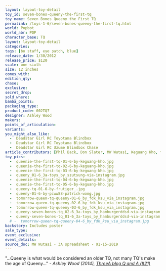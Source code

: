 ```yaml
---
layout: layout-toy-detail 
toy_id: seven-bones-queeny-the-first-tq
toy_name: Seven Bones Queeny the First TQ
permalink: /toys-1-6/seven-bones-queeny-the-first-tq.html
world: Popbot
world_abr: POP
character_base: TQ
layout: layout-toy-detail
categories: 
tags: [bo staff, eye patch, blue]
release_date: 1/30/2012
release_price: $120 
scale: one sixth
size: 12 inches
comes_with: 
edition_qty: 
chase: 
exclusive: 
secret_drop: 
sold_where: 
bamba_points: 
packaging_type: 
product_code: 002TQ7
designer: Ashley Wood
makers: 
points_of_articulation: 
variants: 
you_might_also_like: 
  -  Deadstar Girl RC Toyotama Blindbox
  -  Deadstar Girl RC Toyotama Blindbox
  -  Deadstar Girl RC Uzume Blindbox Chase
article_contributors: [Phil Back, Don Slater, MW Wutasi, Keguang Kho, frutiger_, Patrick Wong, fdk_ksu, hamburgerddsdm, szutsung]
toy_pics: 
  -  queenie-the-first-tq-01-6-by-keguang-kho.jpg
  -  queenie-the-first-tq-02-6-by-keguang-kho.jpg
  -  queenie-the-first-tq-03-6-by-keguang-kho.jpg
  -  queeny_01-6_3a-toys_by_szutsung-via-instagram.jpg
  -  queenie-the-first-tq-04-6-by-keguang-kho.jpg
  -  queenie-the-first-tq-05-6-by-keguang-kho.jpg
  -  queeny-tq-01-6-by-frutiger_.jpg
  -  queeny-01-6-by-pcww88-patrick-wong.jpg
  -  tomorrow-queen-tq-queeny-01-6_by_fdk_ksu_via_instagram.jpg
  -  tomorrow-queen-tq-queeny-02-6_by_fdk_ksu_via_instagram.jpg
  -  tomorrow-queen-tq-queeny-03-6_by_fdk_ksu_via_instagram.jpg
  -  queeny-seven-bones-tq_02-6_3a-toys_by_hamburgerddsd-via-instagram.jpg
  -  queeny-seven-bones-tq_01-6_3a-toys_by_hamburgerddsd-via-instagram.jpg
  # -  tomorrow-queen-tq-queeny-04-6_by_fdk_ksu_via_instagram.jpg
backstory: Includes poster
sale_type: 
event_exclusive: 
event_details: 
source_doc: MW Wutasi - 3A spreadsheet - 01-15-2019
---
```

<p class="blockquote">
"...Queeny is what would be considered an older TQ, not many TQ's make the age of Queeny..."
<cite>- Ashley Wood (2014), <a href="https://worldof3alegion.forumotion.com/t287-qa-sessions-with-ashley-wood" target="_blank">ThreeA blog Q and A (#21)</a></cite></p>